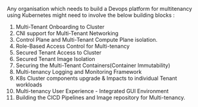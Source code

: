Any organisation which needs to build a Devops platform for multitenancy using Kubernetes might need to involve the below building blocks :


1. Multi-Tenant Onboarding to Cluster
2. CNI support for Multi-Tenant Networking
3. Control Plane and Multi-Tenant Compute Plane isolation.
4. Role-Based Access Control for Multi-tenancy
5. Secured Tenant Access to Cluster
6. Secured Tenant Image Isolation
7. Securing the Multi-Tenant Containers(Container Immutability)
8. Multi-tenancy Logging and Monitoring Framework
9. K8s Cluster components upgrade & Impacts to individual Tenant workloads
10. Multi-tenancy User Experience - Integrated GUI Environment
11. Building the CICD Pipelines and Image repository for Multi-tenancy.

